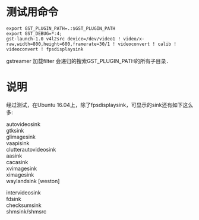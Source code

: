 # 测试用命令   
```
export GST_PLUGIN_PATH=.:$GST_PLUGIN_PATH
export GST_DEBUG=*:4;
gst-launch-1.0 v4l2src device=/dev/video1 ! video/x-raw,width=800,height=600,framerate=30/1 ! videoconvert ! calib ! videoconvert ! fpsdisplaysink
```
gstreamer 加载filter 会递归的搜索GST_PLUGIN_PATH的所有子目录．

# 说明

经过测试，在Ubuntu 16.04上，除了fpsdisplaysink，可显示的sink还有如下这么多:  

autovideosink  
gtksink  
glimagesink  
vaapisink  
clutterautovideosink  
aasink  
cacasink  
xvimagesink  
ximagesink  
waylandsink [weston]  

intervideosink  
fdsink  
checksumsink  
shmsink/shmsrc  

